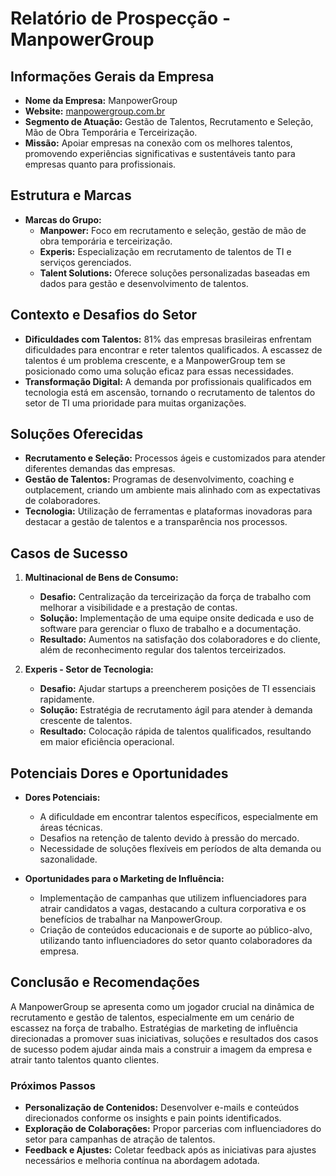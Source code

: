 # Relatório de Prospecção - ManpowerGroup

## Informações Gerais da Empresa
- **Nome da Empresa:** ManpowerGroup
- **Website:** [manpowergroup.com.br](https://www.manpowergroup.com.br)
- **Segmento de Atuação:** Gestão de Talentos, Recrutamento e Seleção, Mão de Obra Temporária e Terceirização.
- **Missão:** Apoiar empresas na conexão com os melhores talentos, promovendo experiências significativas e sustentáveis tanto para empresas quanto para profissionais.

## Estrutura e Marcas
- **Marcas do Grupo:**
  - **Manpower:** Foco em recrutamento e seleção, gestão de mão de obra temporária e terceirização.
  - **Experis:** Especialização em recrutamento de talentos de TI e serviços gerenciados.
  - **Talent Solutions:** Oferece soluções personalizadas baseadas em dados para gestão e desenvolvimento de talentos.

## Contexto e Desafios do Setor
- **Dificuldades com Talentos:** 81% das empresas brasileiras enfrentam dificuldades para encontrar e reter talentos qualificados. A escassez de talentos é um problema crescente, e a ManpowerGroup tem se posicionado como uma solução eficaz para essas necessidades.
- **Transformação Digital:** A demanda por profissionais qualificados em tecnologia está em ascensão, tornando o recrutamento de talentos do setor de TI uma prioridade para muitas organizações.

## Soluções Oferecidas
- **Recrutamento e Seleção:** Processos ágeis e customizados para atender diferentes demandas das empresas.
- **Gestão de Talentos:** Programas de desenvolvimento, coaching e outplacement, criando um ambiente mais alinhado com as expectativas de colaboradores.
- **Tecnologia:** Utilização de ferramentas e plataformas inovadoras para destacar a gestão de talentos e a transparência nos processos.

## Casos de Sucesso
1. **Multinacional de Bens de Consumo:**
   - **Desafio:** Centralização da terceirização da força de trabalho com melhorar a visibilidade e a prestação de contas.
   - **Solução:** Implementação de uma equipe onsite dedicada e uso de software para gerenciar o fluxo de trabalho e a documentação.
   - **Resultado:** Aumentos na satisfação dos colaboradores e do cliente, além de reconhecimento regular dos talentos terceirizados.

2. **Experis - Setor de Tecnologia:**
   - **Desafio:** Ajudar startups a preencherem posições de TI essenciais rapidamente.
   - **Solução:** Estratégia de recrutamento ágil para atender à demanda crescente de talentos.
   - **Resultado:** Colocação rápida de talentos qualificados, resultando em maior eficiência operacional.

## Potenciais Dores e Oportunidades
- **Dores Potenciais:**
  - A dificuldade em encontrar talentos específicos, especialmente em áreas técnicas.
  - Desafios na retenção de talento devido à pressão do mercado.
  - Necessidade de soluções flexíveis em períodos de alta demanda ou sazonalidade.

- **Oportunidades para o Marketing de Influência:**
  - Implementação de campanhas que utilizem influenciadores para atrair candidatos a vagas, destacando a cultura corporativa e os benefícios de trabalhar na ManpowerGroup.
  - Criação de conteúdos educacionais e de suporte ao público-alvo, utilizando tanto influenciadores do setor quanto colaboradores da empresa.

## Conclusão e Recomendações
A ManpowerGroup se apresenta como um jogador crucial na dinâmica de recrutamento e gestão de talentos, especialmente em um cenário de escassez na força de trabalho. Estratégias de marketing de influência direcionadas a promover suas iniciativas, soluções e resultados dos casos de sucesso podem ajudar ainda mais a construir a imagem da empresa e atrair tanto talentos quanto clientes.

### Próximos Passos
- **Personalização de Contenidos:** Desenvolver e-mails e conteúdos direcionados conforme os insights e pain points identificados.
- **Exploração de Colaborações:** Propor parcerias com influenciadores do setor para campanhas de atração de talentos.
- **Feedback e Ajustes:** Coletar feedback após as iniciativas para ajustes necessários e melhoria contínua na abordagem adotada.